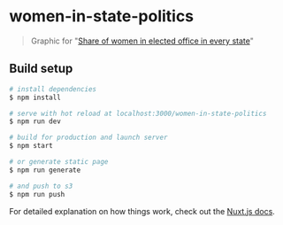 # women-in-state-politics

> Graphic for "[Share of women in elected office in every state](https://www.publicintegrity.org/2018/03/06/21606/share-women-elected-office-every-state)"

## Build setup

``` bash
# install dependencies
$ npm install

# serve with hot reload at localhost:3000/women-in-state-politics
$ npm run dev

# build for production and launch server
$ npm start

# or generate static page
$ npm run generate

# and push to s3
$ npm run push
```

For detailed explanation on how things work, check out the [Nuxt.js docs](https://github.com/nuxt/nuxt.js).
